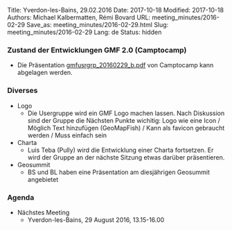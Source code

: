 Title: Yverdon-les-Bains, 29.02.2016
Date: 2017-10-18
Modified: 2017-10-18
Authors: Michael Kalbermatten, Rémi Bovard
URL: meeting_minutes/2016-02-29
Save_as: meeting_minutes/2016-02-29.html
Slug: meeting_minutes/2016-02-29
Lang: de
Status: hidden

### Zustand der Entwicklungen GMF 2.0 (Camptocamp)

* Die Präsentation [gmfusrgrp_20160229_b.pdf]({filename}/documents/meetings/2016-02-29/gmfusrgrp_20160229_b.pdf) von Camptocamp kann abgelagen werden.

### Diverses

* Logo
    * Die Usergruppe wird ein GMF Logo machen lassen. Nach Diskussion sind der Gruppe die Nächsten Punkte wichitig: Logo wie eine Icon / Möglich Text hinzufügen (GeoMapFish) / Kann als favicon gebraucht werden / Muss einfach sein
* Charta
    * Luis Teba (Pully) wird die Entwicklung einer Charta fortsetzen. Er wird der Gruppe an der nächste Sitzung etwas darüber präsentieren.
* Geosummit
    * BS und BL haben eine Präsentation am diesjährigen Geosummit angebietet

### Agenda

* Nächstes Meeting
    * Yverdon-les-Bains, 29 August 2016, 13.15-16.00
